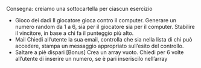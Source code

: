 

Consegna:
    creiamo una sottocartella per ciascun esercizio

- Gioco dei dadi
    Il giocatore gioca contro il computer.
    Generare un numero random da 1 a 6, sia per il giocatore sia per il computer.
    Stabilire il vincitore, in base a chi fa il punteggio più alto.
- Mail
    Chiedi all’utente la sua email,
    controlla che sia nella lista di chi può accedere,
    stampa un messaggio appropriato sull’esito del controllo.
- Saltare a piè dispari [Bonus]
    Crea un array vuoto. Chiedi per 6 volte all’utente di inserire un numero, se è pari inseriscilo nell’array
